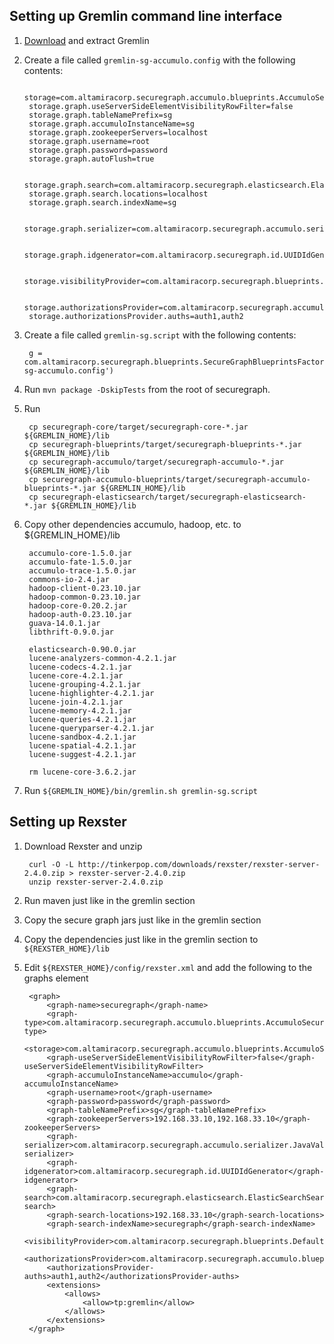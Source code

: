 
Setting up Gremlin command line interface
-----------------------------------------

1. [Download](https://github.com/tinkerpop/gremlin/wiki/Downloads) and extract Gremlin
1. Create a file called `gremlin-sg-accumulo.config` with the following contents:

        storage=com.altamiracorp.securegraph.accumulo.blueprints.AccumuloSecureGraphBlueprintsGraphFactory
        storage.graph.useServerSideElementVisibilityRowFilter=false
        storage.graph.tableNamePrefix=sg
        storage.graph.accumuloInstanceName=sg
        storage.graph.zookeeperServers=localhost
        storage.graph.username=root
        storage.graph.password=password
        storage.graph.autoFlush=true

        storage.graph.search=com.altamiracorp.securegraph.elasticsearch.ElasticSearchSearchIndex
        storage.graph.search.locations=localhost
        storage.graph.search.indexName=sg

        storage.graph.serializer=com.altamiracorp.securegraph.accumulo.serializer.JavaValueSerializer

        storage.graph.idgenerator=com.altamiracorp.securegraph.id.UUIDIdGenerator

        storage.visibilityProvider=com.altamiracorp.securegraph.blueprints.DefaultVisibilityProvider

        storage.authorizationsProvider=com.altamiracorp.securegraph.accumulo.blueprints.AccumuloAuthorizationsProvider
        storage.authorizationsProvider.auths=auth1,auth2

1. Create a file called `gremlin-sg.script` with the following contents:

        g = com.altamiracorp.securegraph.blueprints.SecureGraphBlueprintsFactory.open('gremlin-sg-accumulo.config')

1. Run `mvn package -DskipTests` from the root of securegraph.
1. Run

        cp securegraph-core/target/securegraph-core-*.jar ${GREMLIN_HOME}/lib
        cp securegraph-blueprints/target/securegraph-blueprints-*.jar ${GREMLIN_HOME}/lib
        cp securegraph-accumulo/target/securegraph-accumulo-*.jar ${GREMLIN_HOME}/lib
        cp securegraph-accumulo-blueprints/target/securegraph-accumulo-blueprints-*.jar ${GREMLIN_HOME}/lib
        cp securegraph-elasticsearch/target/securegraph-elasticsearch-*.jar ${GREMLIN_HOME}/lib

1. Copy other dependencies accumulo, hadoop, etc. to ${GREMLIN_HOME}/lib

        accumulo-core-1.5.0.jar
        accumulo-fate-1.5.0.jar
        accumulo-trace-1.5.0.jar
        commons-io-2.4.jar
        hadoop-client-0.23.10.jar
        hadoop-common-0.23.10.jar
        hadoop-core-0.20.2.jar
        hadoop-auth-0.23.10.jar
        guava-14.0.1.jar
        libthrift-0.9.0.jar

        elasticsearch-0.90.0.jar
        lucene-analyzers-common-4.2.1.jar
        lucene-codecs-4.2.1.jar
        lucene-core-4.2.1.jar
        lucene-grouping-4.2.1.jar
        lucene-highlighter-4.2.1.jar
        lucene-join-4.2.1.jar
        lucene-memory-4.2.1.jar
        lucene-queries-4.2.1.jar
        lucene-queryparser-4.2.1.jar
        lucene-sandbox-4.2.1.jar
        lucene-spatial-4.2.1.jar
        lucene-suggest-4.2.1.jar

        rm lucene-core-3.6.2.jar

1. Run `${GREMLIN_HOME}/bin/gremlin.sh gremlin-sg.script`

Setting up Rexster
------------------

1. Download Rexster and unzip

        curl -O -L http://tinkerpop.com/downloads/rexster/rexster-server-2.4.0.zip > rexster-server-2.4.0.zip
        unzip rexster-server-2.4.0.zip

1. Run maven just like in the gremlin section

1. Copy the secure graph jars just like in the gremlin section

1. Copy the dependencies just like in the gremlin section to `${REXSTER_HOME}/lib`

1. Edit `${REXSTER_HOME}/config/rexster.xml` and add the following to the graphs element

        <graph>
            <graph-name>securegraph</graph-name>
            <graph-type>com.altamiracorp.securegraph.accumulo.blueprints.AccumuloSecureGraphRexsterGraphConfiguration</graph-type>
            <storage>com.altamiracorp.securegraph.accumulo.blueprints.AccumuloSecureGraphBlueprintsGraphFactory</storage>
            <graph-useServerSideElementVisibilityRowFilter>false</graph-useServerSideElementVisibilityRowFilter>
            <graph-accumuloInstanceName>accumulo</graph-accumuloInstanceName>
            <graph-username>root</graph-username>
            <graph-password>password</graph-password>
            <graph-tableNamePrefix>sg</graph-tableNamePrefix>
            <graph-zookeeperServers>192.168.33.10,192.168.33.10</graph-zookeeperServers>
            <graph-serializer>com.altamiracorp.securegraph.accumulo.serializer.JavaValueSerializer</graph-serializer>
            <graph-idgenerator>com.altamiracorp.securegraph.id.UUIDIdGenerator</graph-idgenerator>
            <graph-search>com.altamiracorp.securegraph.elasticsearch.ElasticSearchSearchIndex</graph-search>
            <graph-search-locations>192.168.33.10</graph-search-locations>
            <graph-search-indexName>securegraph</graph-search-indexName>
            <visibilityProvider>com.altamiracorp.securegraph.blueprints.DefaultVisibilityProvider</visibilityProvider>
            <authorizationsProvider>com.altamiracorp.securegraph.accumulo.blueprints.AccumuloAuthorizationsProvider</authorizationsProvider>
            <authorizationsProvider-auths>auth1,auth2</authorizationsProvider-auths>
            <extensions>
                <allows>
                    <allow>tp:gremlin</allow>
                </allows>
            </extensions>
        </graph>
